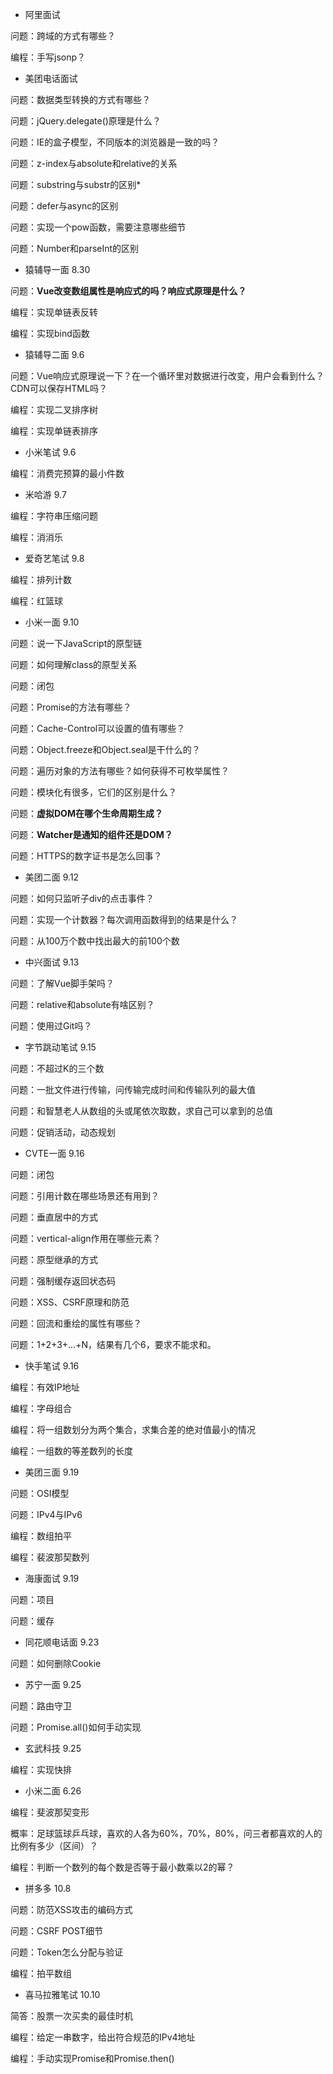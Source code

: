 - 阿里面试

问题：跨域的方式有哪些？

编程：手写jsonp？

- 美团电话面试

问题：数据类型转换的方式有哪些？

问题：jQuery.delegate()原理是什么？

问题：IE的盒子模型，不同版本的浏览器是一致的吗？

问题：z-index与absolute和relative的关系

问题：substring与substr的区别*

问题：defer与async的区别

问题：实现一个pow函数，需要注意哪些细节

问题：Number和parseInt的区别

- 猿辅导一面 8.30

问题：**Vue改变数组属性是响应式的吗？响应式原理是什么？**

编程：实现单链表反转

编程：实现bind函数

- 猿辅导二面 9.6

问题：Vue响应式原理说一下？在一个循环里对数据进行改变，用户会看到什么？CDN可以保存HTML吗？

编程：实现二叉排序树

编程：实现单链表排序

- 小米笔试 9.6

编程：消费完预算的最小件数

- 米哈游 9.7

编程：字符串压缩问题

编程：消消乐

- 爱奇艺笔试 9.8

编程：排列计数

编程：红篮球

- 小米一面 9.10

问题：说一下JavaScript的原型链

问题：如何理解class的原型关系

问题：闭包

问题：Promise的方法有哪些？

问题：Cache-Control可以设置的值有哪些？

问题：Object.freeze和Object.seal是干什么的？

问题：遍历对象的方法有哪些？如何获得不可枚举属性？

问题：模块化有很多，它们的区别是什么？

问题：**虚拟DOM在哪个生命周期生成？**

问题：**Watcher是通知的组件还是DOM？**

问题：HTTPS的数字证书是怎么回事？

- 美团二面 9.12

问题：如何只监听子div的点击事件？

问题：实现一个计数器？每次调用函数得到的结果是什么？

问题：从100万个数中找出最大的前100个数

- 中兴面试 9.13

问题：了解Vue脚手架吗？

问题：relative和absolute有啥区别？

问题：使用过Git吗？

- 字节跳动笔试 9.15

问题：不超过K的三个数

问题：一批文件进行传输，问传输完成时间和传输队列的最大值

问题：和智慧老人从数组的头或尾依次取数，求自己可以拿到的总值

问题：促销活动，动态规划

- CVTE一面 9.16

问题：闭包

问题：引用计数在哪些场景还有用到？

问题：垂直居中的方式

问题：vertical-align作用在哪些元素？

问题：原型继承的方式

问题：强制缓存返回状态码

问题：XSS、CSRF原理和防范

问题：回流和重绘的属性有哪些？

问题：1+2+3+...+N，结果有几个6，要求不能求和。

- 快手笔试 9.16

编程：有效IP地址

编程：字母组合

编程：将一组数划分为两个集合，求集合差的绝对值最小的情况

编程：一组数的等差数列的长度

- 美团三面 9.19

问题：OSI模型

问题：IPv4与IPv6

编程：数组拍平

编程：裴波那契数列

- 海康面试 9.19

问题：项目

问题：缓存

- 同花顺电话面 9.23

问题：如何删除Cookie

- 苏宁一面 9.25 

问题：路由守卫

问题：Promise.all()如何手动实现

- 玄武科技 9.25

编程：实现快排

- 小米二面 6.26 

编程：斐波那契变形

概率：足球篮球乒乓球，喜欢的人各为60%，70%，80%，问三者都喜欢的人的比例有多少（区间）？

编程：判断一个数列的每个数是否等于最小数乘以2的幂？

- 拼多多 10.8

问题：防范XSS攻击的编码方式

问题：CSRF POST细节

问题：Token怎么分配与验证

编程：拍平数组

- 喜马拉雅笔试 10.10

简答：股票一次买卖的最佳时机

编程：给定一串数字，给出符合规范的IPv4地址

编程：手动实现Promise和Promise.then()